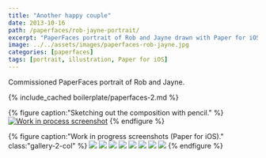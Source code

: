 ```yaml
---
title: "Another happy couple"
date: 2013-10-16
path: /paperfaces/rob-jayne-portrait/
excerpt: "PaperFaces portrait of Rob and Jayne drawn with Paper for iOS on an iPad."
image: ../../assets/images/paperfaces-rob-jayne.jpg
categories: [paperfaces]
tags: [portrait, illustration, Paper for iOS]
---
```


Commissioned PaperFaces portrait of Rob and Jayne.

{% include_cached boilerplate/paperfaces-2.md %}

{% figure caption:"Sketching out the composition with pencil." %}
[![Work in process screenshot](../../assets/images/paperfaces-rob-jayne-process-1-750.jpg)](../../assets/images/paperfaces-rob-jayne-process-1-lg.jpg)
{% endfigure %}

{% figure caption:"Work in progress screenshots (Paper for iOS)." class:"gallery-2-col" %}
[![](../../assets/images/paperfaces-rob-jayne-process-2-600.jpg)](../../assets/images/paperfaces-rob-jayne-process-2-lg.jpg)
[![](../../assets/images/paperfaces-rob-jayne-process-3-600.jpg)](../../assets/images/paperfaces-rob-jayne-process-3-lg.jpg)
[![](../../assets/images/paperfaces-rob-jayne-process-4-600.jpg)](../../assets/images/paperfaces-rob-jayne-process-4-lg.jpg)
[![](../../assets/images/paperfaces-rob-jayne-process-5-600.jpg)](../../assets/images/paperfaces-rob-jayne-process-5-lg.jpg)
[![](../../assets/images/paperfaces-rob-jayne-process-6-600.jpg)](../../assets/images/paperfaces-rob-jayne-process-6-lg.jpg)
[![](../../assets/images/paperfaces-rob-jayne-process-7-600.jpg)](../../assets/images/paperfaces-rob-jayne-process-7-lg.jpg)
[![](../../assets/images/paperfaces-rob-jayne-process-8-600.jpg)](../../assets/images/paperfaces-rob-jayne-process-8-lg.jpg)
[![](../../assets/images/paperfaces-rob-jayne-process-9-600.jpg)](../../assets/images/paperfaces-rob-jayne-process-9-lg.jpg)
{% endfigure %}
